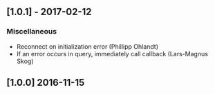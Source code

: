 ## [1.0.1] - 2017-02-12

### Miscellaneous
- Reconnect on initialization error (Phillipp Ohlandt)
- If an error occurs in query, immediately call callback (Lars-Magnus Skog)

## [1.0.0] 2016-11-15
